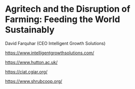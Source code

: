 # Agritech and the Disruption of Farming: Feeding the World Sustainably
David Farquhar (CEO Intelligent Growth Solutions)

https://www.intelligentgrowthsolutions.com/

https://www.hutton.ac.uk/

https://ciat.cgiar.org/

https://www.shrubcoop.org/
